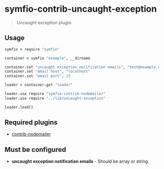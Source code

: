 # symfio-contrib-uncaught-exception

> Uncaught exception plugin.

## Usage

```coffee
symfio = require "symfio"

container = symfio "example", __dirname

container.set "uncaught exception notification emails", "test@example.com"
container.set "email host", "localhost"
container.set "email port", 25

loader = container.get "loader"

loader.use require "symfio-contrib-nodemailer"
loader.use require "../lib/uncaught-exception"

loader.load()
```

## Required plugins

* [contrib-nodemailer](https://github.com/symfio/symfio-contrib-nodemailer)

## Must be configured

* __uncaught exception notification emails__ - Should be array or string.
